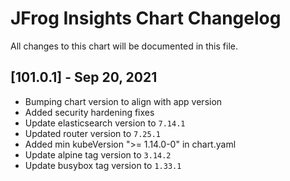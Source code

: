 # JFrog Insights Chart Changelog
All changes to this chart will be documented in this file.

## [101.0.1] - Sep 20, 2021
* Bumping chart version to align with app version
* Added security hardening fixes
* Update elasticsearch version to `7.14.1`
* Updated router version to `7.25.1`
* Added min kubeVersion ">= 1.14.0-0" in chart.yaml
* Update alpine tag version to `3.14.2`
* Update busybox tag version to `1.33.1`